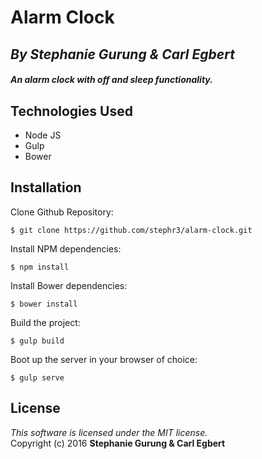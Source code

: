 # Alarm Clock
## *By Stephanie Gurung & Carl Egbert*

##### *An alarm clock with off and sleep functionality.*

## Technologies Used

* Node JS<br>
* Gulp<br>
* Bower

Installation
------------
Clone Github Repository:
```
$ git clone https://github.com/stephr3/alarm-clock.git
```
Install NPM dependencies:
```
$ npm install
```
Install Bower dependencies:
```
$ bower install
```
Build the project:
```
$ gulp build
```
Boot up the server in your browser of choice:
```
$ gulp serve
```

License
-------
_This software is licensed under the MIT license._<br>
Copyright (c) 2016 **Stephanie Gurung & Carl Egbert**

